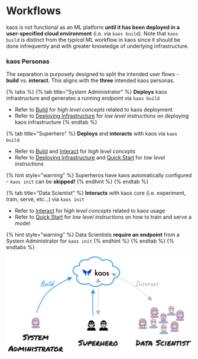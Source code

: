 # Workflows

kaos is not functional as an ML platform **until it has been deployed in a user-specified cloud environment** \(i.e. via `kaos build`\). Note that `kaos build` is distinct from the _typical_ ML workflow in kaos since it should be done infrequently and with greater knowledge of underlying infrastructure.

### kaos Personas

The separation is purposely designed to split the intended user flows - **build** vs. **interact**. This aligns with the **three** intended kaos personas.

{% tabs %}
{% tab title="System Administrator" %}
**Deploys** kaos infrastructure and generates a running endpoint via `kaos build`

* Refer to [Build](infrastructure-deployment.md) for _high level concepts_ related to kaos deployment
* Refer to [Deploying Infrastructure](../../getting-started/deploying-infrastructure/) for _low level instructions_ on deploying kaos infrastructure
{% endtab %}

{% tab title="Superhero" %}
**Deploys** and **interacts** with kaos via `kaos build`

* Refer to [Build](infrastructure-deployment.md) and [Interact](ml-deployment/) for _high level concepts_
* Refer to [Deploying Infrastructure](../../getting-started/deploying-infrastructure/) and [Quick Start](../../getting-started/quick-start.md) for _low level instructions_

{% hint style="warning" %}
Superheros have kaos automatically configured  - `kaos init` can be **skipped!**
{% endhint %}
{% endtab %}

{% tab title="Data Scientist" %}
**Interacts** with kaos core \(i.e. experiment, train, serve, etc...\) via `kaos init`

* Refer to [Interact](ml-deployment/) for _high level concepts_ related to kaos usage
* Refer to [Quick Start](../../getting-started/quick-start.md) for _low level instructions_ on how to train and serve a model

{% hint style="warning" %}
Data Scientists **require an endpoint** from a System Administrator for `kaos init`
{% endhint %}
{% endtab %}
{% endtabs %}

![](../../.gitbook/assets/image%20%2839%29.png)



